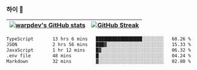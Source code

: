 
### 하이 👋
[![warpdev's GitHub stats](https://github-readme-stats.vercel.app/api?username=warpdev&show_icons=true&theme=vue-dark)](#) |[![GitHub Streak](https://github-readme-streak-stats.herokuapp.com/?user=warpdev&theme=dark)](#)
--- | --- |
<!--START_SECTION:waka-->

```txt
TypeScript       13 hrs 6 mins   █████████████████░░░░░░░░   68.26 %
JSON             2 hrs 56 mins   ███▓░░░░░░░░░░░░░░░░░░░░░   15.33 %
JavaScript       1 hr 12 mins    █▓░░░░░░░░░░░░░░░░░░░░░░░   06.32 %
.env file        48 mins         █░░░░░░░░░░░░░░░░░░░░░░░░   04.24 %
Markdown         32 mins         ▓░░░░░░░░░░░░░░░░░░░░░░░░   02.80 %
```

<!--END_SECTION:waka-->

<!--
**warpdev/warpdev** is a ✨ _special_ ✨ repository because its `README.md` (this file) appears on your GitHub profile.

Here are some ideas to get you started:

- 🔭 I’m currently working on ...
- 🌱 I’m currently learning ...
- 👯 I’m looking to collaborate on ...
- 🤔 I’m looking for help with ...
- 💬 Ask me about ...
- 📫 How to reach me: ...
- 😄 Pronouns: ...
- ⚡ Fun fact: ...
-->
